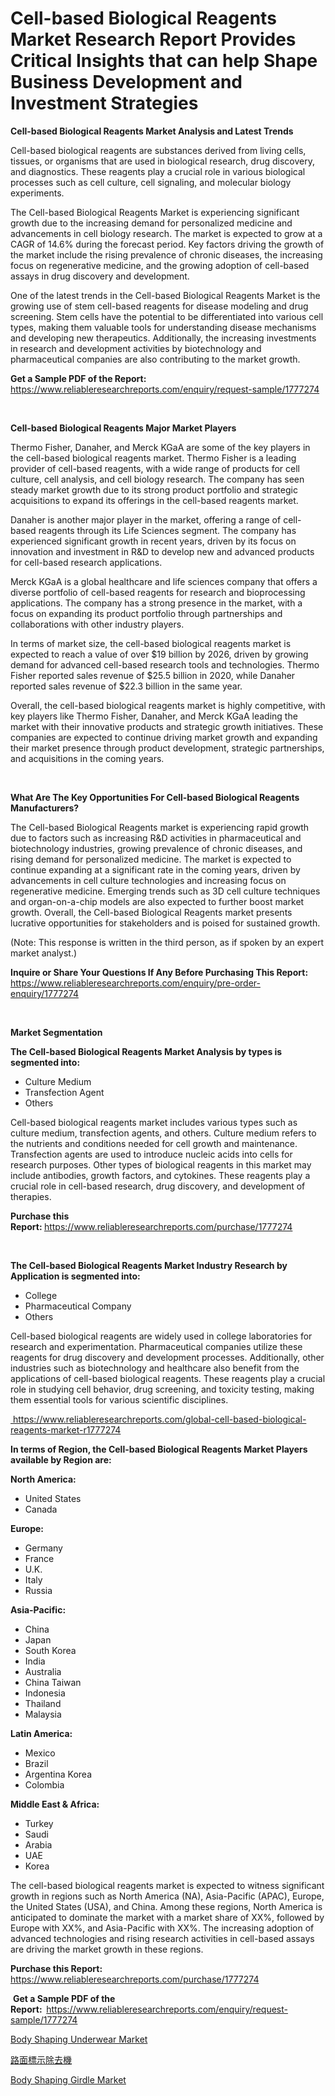 <p><h1>Cell-based Biological Reagents Market Research Report Provides Critical Insights that can help Shape Business Development and Investment Strategies</h1></p><p><strong>Cell-based Biological Reagents Market Analysis and Latest Trends</strong></p>
<p><p>Cell-based biological reagents are substances derived from living cells, tissues, or organisms that are used in biological research, drug discovery, and diagnostics. These reagents play a crucial role in various biological processes such as cell culture, cell signaling, and molecular biology experiments.</p><p>The Cell-based Biological Reagents Market is experiencing significant growth due to the increasing demand for personalized medicine and advancements in cell biology research. The market is expected to grow at a CAGR of 14.6% during the forecast period. Key factors driving the growth of the market include the rising prevalence of chronic diseases, the increasing focus on regenerative medicine, and the growing adoption of cell-based assays in drug discovery and development.</p><p>One of the latest trends in the Cell-based Biological Reagents Market is the growing use of stem cell-based reagents for disease modeling and drug screening. Stem cells have the potential to be differentiated into various cell types, making them valuable tools for understanding disease mechanisms and developing new therapeutics. Additionally, the increasing investments in research and development activities by biotechnology and pharmaceutical companies are also contributing to the market growth.</p></p>
<p><strong>Get a Sample PDF of the Report:&nbsp;</strong> <a href="https://www.reliableresearchreports.com/enquiry/request-sample/1777274">https://www.reliableresearchreports.com/enquiry/request-sample/1777274</a></p>
<p>&nbsp;</p>
<p><strong>Cell-based Biological Reagents Major Market Players</strong></p>
<p><p>Thermo Fisher, Danaher, and Merck KGaA are some of the key players in the cell-based biological reagents market. Thermo Fisher is a leading provider of cell-based reagents, with a wide range of products for cell culture, cell analysis, and cell biology research. The company has seen steady market growth due to its strong product portfolio and strategic acquisitions to expand its offerings in the cell-based reagents market.</p><p>Danaher is another major player in the market, offering a range of cell-based reagents through its Life Sciences segment. The company has experienced significant growth in recent years, driven by its focus on innovation and investment in R&D to develop new and advanced products for cell-based research applications.</p><p>Merck KGaA is a global healthcare and life sciences company that offers a diverse portfolio of cell-based reagents for research and bioprocessing applications. The company has a strong presence in the market, with a focus on expanding its product portfolio through partnerships and collaborations with other industry players.</p><p>In terms of market size, the cell-based biological reagents market is expected to reach a value of over $19 billion by 2026, driven by growing demand for advanced cell-based research tools and technologies. Thermo Fisher reported sales revenue of $25.5 billion in 2020, while Danaher reported sales revenue of $22.3 billion in the same year.</p><p>Overall, the cell-based biological reagents market is highly competitive, with key players like Thermo Fisher, Danaher, and Merck KGaA leading the market with their innovative products and strategic growth initiatives. These companies are expected to continue driving market growth and expanding their market presence through product development, strategic partnerships, and acquisitions in the coming years.</p></p>
<p>&nbsp;</p>
<p><strong>What Are The Key Opportunities For Cell-based Biological Reagents Manufacturers?</strong></p>
<p><p>The Cell-based Biological Reagents market is experiencing rapid growth due to factors such as increasing R&D activities in pharmaceutical and biotechnology industries, growing prevalence of chronic diseases, and rising demand for personalized medicine. The market is expected to continue expanding at a significant rate in the coming years, driven by advancements in cell culture technologies and increasing focus on regenerative medicine. Emerging trends such as 3D cell culture techniques and organ-on-a-chip models are also expected to further boost market growth. Overall, the Cell-based Biological Reagents market presents lucrative opportunities for stakeholders and is poised for sustained growth. </p><p>(Note: This response is written in the third person, as if spoken by an expert market analyst.)</p></p>
<p><strong>Inquire or Share Your Questions If Any Before Purchasing This Report:</strong> <a href="https://www.reliableresearchreports.com/enquiry/pre-order-enquiry/1777274">https://www.reliableresearchreports.com/enquiry/pre-order-enquiry/1777274</a></p>
<p>&nbsp;</p>
<p><strong>Market Segmentation</strong></p>
<p><strong>The Cell-based Biological Reagents Market Analysis by types is segmented into:</strong></p>
<p><ul><li>Culture Medium</li><li>Transfection Agent</li><li>Others</li></ul></p>
<p><p>Cell-based biological reagents market includes various types such as culture medium, transfection agents, and others. Culture medium refers to the nutrients and conditions needed for cell growth and maintenance. Transfection agents are used to introduce nucleic acids into cells for research purposes. Other types of biological reagents in this market may include antibodies, growth factors, and cytokines. These reagents play a crucial role in cell-based research, drug discovery, and development of therapies.</p></p>
<p><strong>Purchase this Report:&nbsp;</strong><a href="https://www.reliableresearchreports.com/purchase/1777274">https://www.reliableresearchreports.com/purchase/1777274</a></p>
<p>&nbsp;</p>
<p><strong>The Cell-based Biological Reagents Market Industry Research by Application is segmented into:</strong></p>
<p><ul><li>College</li><li>Pharmaceutical Company</li><li>Others</li></ul></p>
<p><p>Cell-based biological reagents are widely used in college laboratories for research and experimentation. Pharmaceutical companies utilize these reagents for drug discovery and development processes. Additionally, other industries such as biotechnology and healthcare also benefit from the applications of cell-based biological reagents. These reagents play a crucial role in studying cell behavior, drug screening, and toxicity testing, making them essential tools for various scientific disciplines.</p></p>
<p><a href="https://www.reliableresearchreports.com/global-cell-based-biological-reagents-market-r1777274">&nbsp;https://www.reliableresearchreports.com/global-cell-based-biological-reagents-market-r1777274</a></p>
<p><strong>In terms of Region, the Cell-based Biological Reagents Market Players available by Region are:</strong></p>
<p>
    <p> <strong> North America: </strong>
        <ul>
            <li>United States</li>
            <li>Canada</li>
        </ul>
        </p> 
    <p> <strong> Europe: </strong>
        <ul>
            <li>Germany</li>
            <li>France</li>
            <li>U.K.</li>
            <li>Italy</li>
            <li>Russia</li>
        </ul>
        </p> 
    <p> <strong> Asia-Pacific: </strong>
        <ul>
            <li>China</li>
            <li>Japan</li>
            <li>South Korea</li>
            <li>India</li>
            <li>Australia</li>
            <li>China Taiwan</li>
            <li>Indonesia</li>
            <li>Thailand</li>
            <li>Malaysia</li>
        </ul>
        </p> 
    <p> <strong> Latin America: </strong>
        <ul>
            <li>Mexico</li>
            <li>Brazil</li>
            <li>Argentina Korea</li>
            <li>Colombia</li>
        </ul>
        </p> 
    <p> <strong> Middle East & Africa: </strong>
        <ul>
            <li>Turkey</li>
            <li>Saudi</li>
            <li>Arabia</li>
            <li>UAE</li>
            <li>Korea</li>
        </ul>
    </p>
    </p>
<p><p>The cell-based biological reagents market is expected to witness significant growth in regions such as North America (NA), Asia-Pacific (APAC), Europe, the United States (USA), and China. Among these regions, North America is anticipated to dominate the market with a market share of XX%, followed by Europe with XX%, and Asia-Pacific with XX%. The increasing adoption of advanced technologies and rising research activities in cell-based assays are driving the market growth in these regions.</p></p>
<p><strong>Purchase this Report: </strong><a href="https://www.reliableresearchreports.com/purchase/1777274">https://www.reliableresearchreports.com/purchase/1777274</a></p>
<p>&nbsp;<strong>Get a Sample PDF of the Report:&nbsp;&nbsp;</strong><a href="https://www.reliableresearchreports.com/enquiry/request-sample/1777274">https://www.reliableresearchreports.com/enquiry/request-sample/1777274</a></p>
<p><strong></strong></p>
<p><p><a href="https://github.com/provorikovar/Market-Research-Report-List-5/blob/main/body-shaping-underwear-market.md">Body Shaping Underwear Market</a></p><p><a href="https://github.com/mohamedbakry57/Market-Research-Report-List-4/blob/main/8331417179125.md">路面標示除去機</a></p><p><a href="https://github.com/angelajermaine/Market-Research-Report-List-4/blob/main/body-shaping-girdle-market.md">Body Shaping Girdle Market</a></p></p>